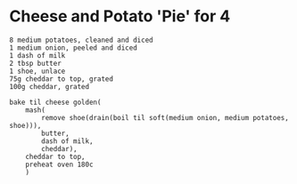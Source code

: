 Cheese and Potato 'Pie' for 4
=============================

    8 medium potatoes, cleaned and diced
    1 medium onion, peeled and diced
    1 dash of milk
    2 tbsp butter
    1 shoe, unlace
    75g cheddar to top, grated
    100g cheddar, grated

    bake til cheese golden(
        mash(
            remove shoe(drain(boil til soft(medium onion, medium potatoes, shoe))),
            butter,
            dash of milk,
            cheddar),
        cheddar to top,
        preheat oven 180c
        )
